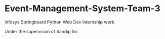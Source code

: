 # Event-Management-System-Team-3

Infosys Springboard Python Web Dev Internship work.

Under the supervision of Sandip Sir.
